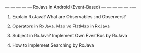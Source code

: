 — — — — — RxJava in Android (Event-Based) — — — — — -—

1. Explain RxJava? What are Observables and Observers?

1. Operators in RxJava. Map vs FlatMap in RxJava

1. Subject in RxJava? Implement Own EventBus by RxJava

1. How to implement Searching by RxJava
